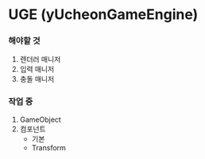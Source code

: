 UGE (yUcheonGameEngine)
=======

###  해야할 것
1. 렌더러 매니저
2. 입력 매니저
3. 충돌 매니저

### 작업 중
1. GameObject
2. 컴포넌트
    * 기본
    * Transform